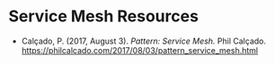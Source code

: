 # Service Mesh Resources

* Calçado, P. (2017, August 3). _Pattern: Service Mesh._ Phil Calçado. https://philcalcado.com/2017/08/03/pattern_service_mesh.html
